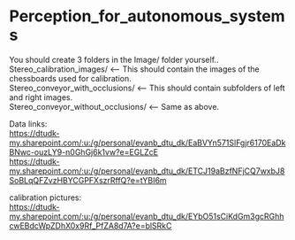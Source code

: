 # Perception_for_autonomous_systems

You should create 3 folders in the Image/ folder yourself.. <br/>
Stereo_calibration_images/ <-- This should contain the images of the chessboards used for calibration. <br/>
Stereo_conveyor_with_occlusions/ <-- This should contain subfolders of left and right images. <br/>
Stereo_conveyor_without_occlusions/ <-- Same as above. <br/>

Data links: <br/> 
https://dtudk-my.sharepoint.com/:u:/g/personal/evanb_dtu_dk/EaBVYn571SlFgjr6170EaDkBNwc-ouzLY9-n0GhGj6k1vw?e=EGLZcE <br/> 
https://dtudk-my.sharepoint.com/:u:/g/personal/evanb_dtu_dk/ETCJ19aBzfNFjCQ7wxbJ8SoBLqQFZvzHBYCGPFXszrRffQ?e=tYBI6m <br/>

calibration pictures: <br/>
https://dtudk-my.sharepoint.com/:u:/g/personal/evanb_dtu_dk/EYbO51sCiKdGm3gcRGhhcwEBdcWpZDhX0x9Rf_PfZA8d7A?e=blSRkC
